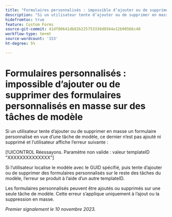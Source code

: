 ```yaml
---
title: "Formulaires personnalisés : impossible d’ajouter ou de supprimer des formulaires personnalisés en masse sur des tâches de modèle"
description: "Si un utilisateur tente d’ajouter ou de supprimer en masse un formulaire personnalisé pour une tâche de modèle, ce dernier n’est pas ajouté ni supprimé et une erreur s’affiche."
hidefromtoc: true
feature: Custom Forms
source-git-commit: 41df80641db82b225753338d8564e12b90566c40
workflow-type: tm+mt
source-wordcount: '153'
ht-degree: 5%

---
```



# Formulaires personnalisés : impossible d’ajouter ou de supprimer des formulaires personnalisés en masse sur des tâches de modèle

Si un utilisateur tente d’ajouter ou de supprimer en masse un formulaire personnalisé en vue d’une tâche de modèle, ce dernier n’est pas ajouté ni supprimé et l’utilisateur affiche l’erreur suivante :

[!UICONTROL Réessayons. Paramètre non valide : valeur templateID &quot;XXXXXXXXXXXXXX&quot;]

Si l’utilisateur localise le modèle avec le GUID spécifié, puis tente d’ajouter ou de supprimer des formulaires personnalisés sur le reste des tâches du modèle, l’erreur se produit à l’aide d’un autre templateID.

Les formulaires personnalisés peuvent être ajoutés ou supprimés sur une seule tâche de modèle. Cette erreur s’applique uniquement à l’ajout ou la suppression en masse.

_Premier signalement le 10 novembre 2023._

